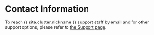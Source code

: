# Contact Information

To reach {{ site.cluster.nickname }} support staff by email and for other support options, please refer to [the Support page](/hpc/support/index.html).
